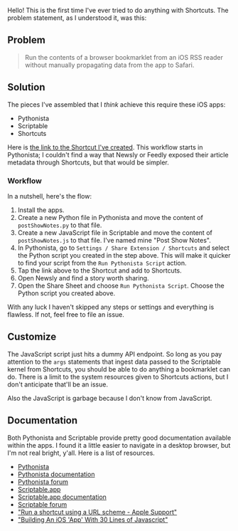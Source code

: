 Hello! This is the first time I've ever tried to do anything with Shortcuts. The problem statement, as I understood it, was this:

## Problem
> Run the contents of a browser bookmarklet from an iOS RSS reader without manually propagating data from the app to Safari.

## Solution
The pieces I've assembled that I _think_ achieve this require these iOS apps:

- Pythonista
- Scriptable
- Shortcuts

Here is [the link to the Shortcut I've created](https://www.icloud.com/shortcuts/81ebf03d2de44d73aff56d51ea5650b0). This workflow starts in Pythonista; I couldn't find a way that Newsly or Feedly exposed their article metadata through Shortcuts, but that would be simpler.

### Workflow
In a nutshell, here's the flow:

1. Install the apps.
2. Create a new Python file in Pythonista and move the content of `postShowNotes.py` to that file.
3. Create a new JavaScript file in Scriptable and move the content of `postShowNotes.js` to that file. I've named mine "Post Show Notes".
3. In Pythonista, go to `Settings / Share Extension / Shortcuts` and select the Python script you created in the step above. This will make it quicker to find your script from the `Run Pythonista Script` action.
4. Tap the link above to the Shortcut and add to Shortcuts.
5. Open Newsly and find a story worth sharing.
6. Open the Share Sheet and choose `Run Pythonista Script`. Choose the Python script you created above.

With any luck I haven't skipped any steps or settings and everything is flawless. If not, feel free to file an issue.

## Customize
The JavaScript script just hits a dummy API endpoint. So long as you pay attention to the `args` statements that ingest data passed to the Scriptable kernel from Shortcuts, you should be able to do anything a bookmarklet can do. There is a limit to the system resources given to Shortcuts actions, but I don't anticipate that'll be an issue.

Also the JavaScript is garbage because I don't know from JavaScript.

## Documentation
Both Pythonista and Scriptable provide pretty good documentation available within the apps. I found it a little easier to navigate in a desktop browser, but I'm not real bright, y'all. Here is a list of resources.

* [Pythonista](http://omz-software.com/pythonista/)
* [Pythonista documentation](http://omz-software.com/pythonista/docs/)
* [Pythonista forum](https://forum.omz-software.com/category/5/pythonista)
* [Scriptable.app](https://scriptable.app/)
* [Scriptable.app documentation](https://docs.scriptable.app/)
* [Scriptable forum](https://talk.automators.fm/c/scriptable/13)
* ["Run a shortcut using a URL scheme - Apple Support"](https://support.apple.com/en-vn/guide/shortcuts/apd624386f42/ios)
* ["Building An iOS 'App' With 30 Lines of Javascript"](https://recurrence.app/blog/building-ios-app)
